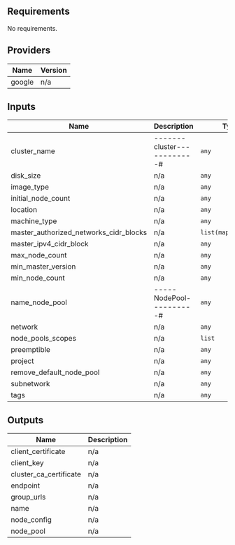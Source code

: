 ## Requirements

No requirements.

## Providers

| Name | Version |
|------|---------|
| google | n/a |

## Inputs

| Name | Description | Type | Default | Required |
|------|-------------|------|---------|:--------:|
| cluster\_name | -------cluster------------# | `any` | n/a | yes |
| disk\_size | n/a | `any` | n/a | yes |
| image\_type | n/a | `any` | n/a | yes |
| initial\_node\_count | n/a | `any` | n/a | yes |
| location | n/a | `any` | n/a | yes |
| machine\_type | n/a | `any` | n/a | yes |
| master\_authorized\_networks\_cidr\_blocks | n/a | `list(map(string))` | `[]` | no |
| master\_ipv4\_cidr\_block | n/a | `any` | n/a | yes |
| max\_node\_count | n/a | `any` | n/a | yes |
| min\_master\_version | n/a | `any` | n/a | yes |
| min\_node\_count | n/a | `any` | n/a | yes |
| name\_node\_pool | -----NodePool----------# | `any` | n/a | yes |
| network | n/a | `any` | n/a | yes |
| node\_pools\_scopes | n/a | `list` | n/a | yes |
| preemptible | n/a | `any` | n/a | yes |
| project | n/a | `any` | n/a | yes |
| remove\_default\_node\_pool | n/a | `any` | n/a | yes |
| subnetwork | n/a | `any` | n/a | yes |
| tags | n/a | `any` | n/a | yes |

## Outputs

| Name | Description |
|------|-------------|
| client\_certificate | n/a |
| client\_key | n/a |
| cluster\_ca\_certificate | n/a |
| endpoint | n/a |
| group\_urls | n/a |
| name | n/a |
| node\_config | n/a |
| node\_pool | n/a |

